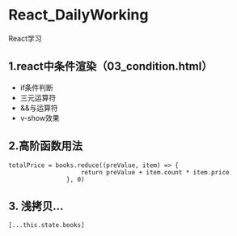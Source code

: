 # React_DailyWorking
React学习
## 1.react中条件渲染（03_condition.html）
* if条件判断
* 三元运算符
* &&与运算符
* v-show效果
## 2.高阶函数用法
```
totalPrice = books.reduce((preValue, item) => {
                    return preValue + item.count * item.price
                }, 0)
```
## 3. 浅拷贝...
```
[...this.state.books]
```
